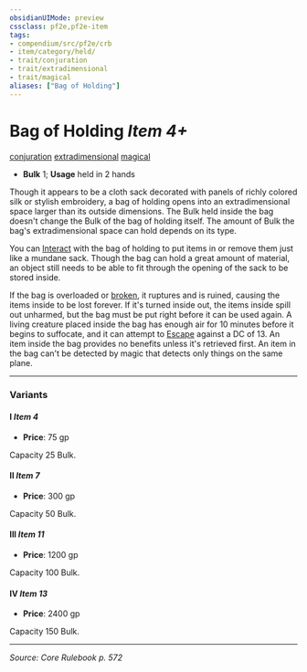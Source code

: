 ```yaml
---
obsidianUIMode: preview
cssclass: pf2e,pf2e-item
tags:
- compendium/src/pf2e/crb
- item/category/held/
- trait/conjuration
- trait/extradimensional
- trait/magical
aliases: ["Bag of Holding"]
---
```

# Bag of Holding *Item 4+*  
[conjuration](conjuration.md "Conjuration School Trait")  [extradimensional](extradimensional.md "Extradimensional Effect Trait")  [magical](magical.md "Magical Item Trait")  

- **Bulk** 1; **Usage** held in 2 hands

Though it appears to be a cloth sack decorated with panels of richly colored silk or stylish embroidery, a bag of holding opens into an extradimensional space larger than its outside dimensions. The Bulk held inside the bag doesn't change the Bulk of the bag of holding itself. The amount of Bulk the bag's extradimensional space can hold depends on its type.

You can [Interact](interact.md) with the bag of holding to put items in or remove them just like a mundane sack. Though the bag can hold a great amount of material, an object still needs to be able to fit through the opening of the sack to be stored inside.

If the bag is overloaded or [broken](conditions.md#Broken), it ruptures and is ruined, causing the items inside to be lost forever. If it's turned inside out, the items inside spill out unharmed, but the bag must be put right before it can be used again. A living creature placed inside the bag has enough air for 10 minutes before it begins to suffocate, and it can attempt to [Escape](escape.md) against a DC of 13. An item inside the bag provides no benefits unless it's retrieved first. An item in the bag can't be detected by magic that detects only things on the same plane.

---

### Variants

#### I *Item 4*

- **Price**: 75 gp

Capacity 25 Bulk.

#### II *Item 7*

- **Price**: 300 gp

Capacity 50 Bulk.

#### III *Item 11*

- **Price**: 1200 gp

Capacity 100 Bulk.

#### IV *Item 13*

- **Price**: 2400 gp

Capacity 150 Bulk.

---
*Source: Core Rulebook p. 572*